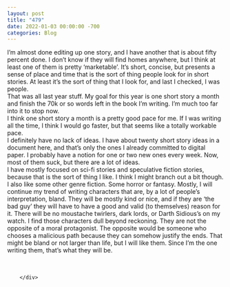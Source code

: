 ```yaml
---
layout: post
title: "479"
date: 2022-01-03 00:00:00 -700
categories: Blog
---
```


<div class="blog-content">
				<div class="paragraph"><span><span>I&rsquo;m almost done editing up one story, and I have another that is about fifty percent done. I don&rsquo;t know if they will find homes anywhere, but I think at least one of them is pretty &lsquo;marketable&rsquo;. It&rsquo;s short, concise, but presents a sense of place and time that is the sort of thing people look for in short stories. At least it&rsquo;s the sort of thing that I look for, and last I checked, I was people.&nbsp;</span></span><br><span></span><span><span>That was all last year stuff. My goal for this year is one short story a month and finish the 70k or so words left in the book I&rsquo;m writing. I&rsquo;m much too far into it to stop now.&nbsp;</span></span><br><span></span><span><span>I think one short story a month is a pretty good pace for me. If I was writing all the time, I think I would go faster, but that seems like a totally workable pace.&nbsp;</span></span><br><span></span><span><span>I definitely have no lack of ideas. I have about twenty short story ideas in a document here, and that&rsquo;s only the ones I already committed to digital paper. I probably have a notion for one or two new ones every week. Now, most of them suck, but there are a lot of ideas.</span></span><br><span></span><span><span>I have mostly focused on sci-fi stories and speculative fiction stories, because that is the sort of thing I like. I think I might branch out a bit though. I also like some other genre fiction. Some horror or fantasy. Mostly, I will continue my trend of writing characters that are, by a lot of people&rsquo;s interpretation, bland. They will be mostly kind or nice, and if they are &lsquo;the bad guy&rsquo; they will have to have a good and valid (to themselves) reason for it. There will be no moustache twirlers, dark lords, or Darth Sidious&rsquo;s on my watch. I find those characters dull beyond reckoning. They are not the opposite of a moral protagonist. The opposite would be someone who chooses a malicious path because they can somehow justify the ends. That might be bland or not larger than life, but I will like them. Since I&rsquo;m the one writing them, that&rsquo;s what they will be.</span></span><br><span></span><br>&#8203;</div>

		</div>
        